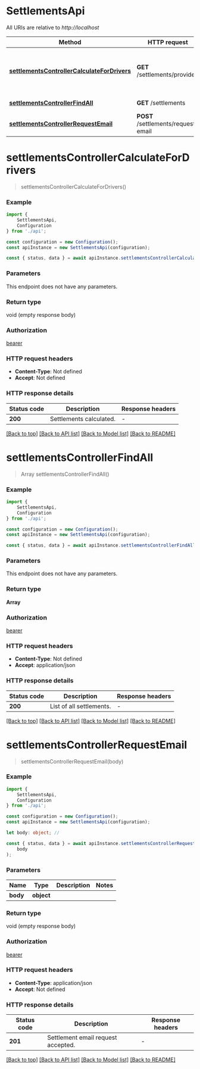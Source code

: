 # SettlementsApi

All URIs are relative to *http://localhost*

|Method | HTTP request | Description|
|------------- | ------------- | -------------|
|[**settlementsControllerCalculateForDrivers**](#settlementscontrollercalculatefordrivers) | **GET** /settlements/provider | Calculate settlements for providers (TODO: Remove)|
|[**settlementsControllerFindAll**](#settlementscontrollerfindall) | **GET** /settlements | List all settlements|
|[**settlementsControllerRequestEmail**](#settlementscontrollerrequestemail) | **POST** /settlements/request-email | Request settlement email|

# **settlementsControllerCalculateForDrivers**
> settlementsControllerCalculateForDrivers()


### Example

```typescript
import {
    SettlementsApi,
    Configuration
} from './api';

const configuration = new Configuration();
const apiInstance = new SettlementsApi(configuration);

const { status, data } = await apiInstance.settlementsControllerCalculateForDrivers();
```

### Parameters
This endpoint does not have any parameters.


### Return type

void (empty response body)

### Authorization

[bearer](../README.md#bearer)

### HTTP request headers

 - **Content-Type**: Not defined
 - **Accept**: Not defined


### HTTP response details
| Status code | Description | Response headers |
|-------------|-------------|------------------|
|**200** | Settlements calculated. |  -  |

[[Back to top]](#) [[Back to API list]](../README.md#documentation-for-api-endpoints) [[Back to Model list]](../README.md#documentation-for-models) [[Back to README]](../README.md)

# **settlementsControllerFindAll**
> Array<Settlement> settlementsControllerFindAll()


### Example

```typescript
import {
    SettlementsApi,
    Configuration
} from './api';

const configuration = new Configuration();
const apiInstance = new SettlementsApi(configuration);

const { status, data } = await apiInstance.settlementsControllerFindAll();
```

### Parameters
This endpoint does not have any parameters.


### Return type

**Array<Settlement>**

### Authorization

[bearer](../README.md#bearer)

### HTTP request headers

 - **Content-Type**: Not defined
 - **Accept**: application/json


### HTTP response details
| Status code | Description | Response headers |
|-------------|-------------|------------------|
|**200** | List of all settlements. |  -  |

[[Back to top]](#) [[Back to API list]](../README.md#documentation-for-api-endpoints) [[Back to Model list]](../README.md#documentation-for-models) [[Back to README]](../README.md)

# **settlementsControllerRequestEmail**
> settlementsControllerRequestEmail(body)


### Example

```typescript
import {
    SettlementsApi,
    Configuration
} from './api';

const configuration = new Configuration();
const apiInstance = new SettlementsApi(configuration);

let body: object; //

const { status, data } = await apiInstance.settlementsControllerRequestEmail(
    body
);
```

### Parameters

|Name | Type | Description  | Notes|
|------------- | ------------- | ------------- | -------------|
| **body** | **object**|  | |


### Return type

void (empty response body)

### Authorization

[bearer](../README.md#bearer)

### HTTP request headers

 - **Content-Type**: application/json
 - **Accept**: Not defined


### HTTP response details
| Status code | Description | Response headers |
|-------------|-------------|------------------|
|**201** | Settlement email request accepted. |  -  |

[[Back to top]](#) [[Back to API list]](../README.md#documentation-for-api-endpoints) [[Back to Model list]](../README.md#documentation-for-models) [[Back to README]](../README.md)


